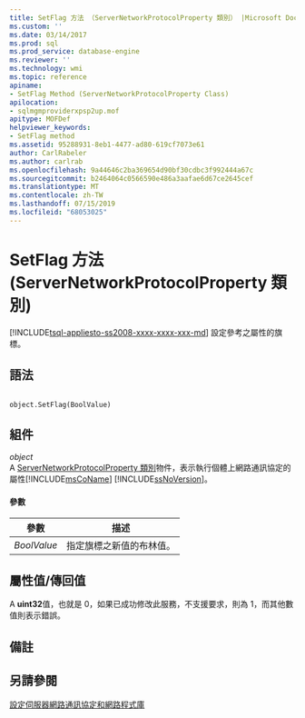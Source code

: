 ```yaml
---
title: SetFlag 方法 （ServerNetworkProtocolProperty 類別） |Microsoft Docs
ms.custom: ''
ms.date: 03/14/2017
ms.prod: sql
ms.prod_service: database-engine
ms.reviewer: ''
ms.technology: wmi
ms.topic: reference
apiname:
- SetFlag Method (ServerNetworkProtocolProperty Class)
apilocation:
- sqlmgmproviderxpsp2up.mof
apitype: MOFDef
helpviewer_keywords:
- SetFlag method
ms.assetid: 95288931-8eb1-4477-ad80-619cf7073e61
author: CarlRabeler
ms.author: carlrab
ms.openlocfilehash: 9a44646c2ba369654d90bf30cdbc3f992444a67c
ms.sourcegitcommit: b2464064c0566590e486a3aafae6d67ce2645cef
ms.translationtype: MT
ms.contentlocale: zh-TW
ms.lasthandoff: 07/15/2019
ms.locfileid: "68053025"
---
```

# <a name="setflag-method-servernetworkprotocolproperty-class"></a>SetFlag 方法 (ServerNetworkProtocolProperty 類別)
[!INCLUDE[tsql-appliesto-ss2008-xxxx-xxxx-xxx-md](../../../includes/tsql-appliesto-ss2008-xxxx-xxxx-xxx-md.md)]
  設定參考之屬性的旗標。  
  
## <a name="syntax"></a>語法  
  
```  
  
object.SetFlag(BoolValue)  
```  
  
## <a name="parts"></a>組件  
 *object*  
 A [ServerNetworkProtocolProperty 類別](../../../relational-databases/wmi-provider-configuration-classes/servernetworkprotocolproperty-class/servernetworkprotocolproperty-class.md)物件，表示執行個體上網路通訊協定的屬性[!INCLUDE[msCoName](../../../includes/msconame-md.md)] [!INCLUDE[ssNoVersion](../../../includes/ssnoversion-md.md)]。  
  
#### <a name="parameters"></a>參數  
  
|參數|描述|  
|---------------|-----------------|  
|*BoolValue*|指定旗標之新值的布林值。|  
  
## <a name="property-valuereturn-value"></a>屬性值/傳回值  
 A **uint32**值，也就是 0，如果已成功修改此服務，不支援要求，則為 1，而其他數值則表示錯誤。  
  
## <a name="remarks"></a>備註  
  
## <a name="see-also"></a>另請參閱  
 [設定伺服器網路通訊協定和網路程式庫](https://msdn.microsoft.com/library/ms177485\(v=sql.100\).aspx)  
  
  
